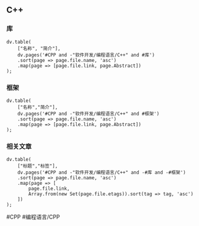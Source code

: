 ## C++

### 库
```dataviewjs
dv.table(
	["名称", "简介"],
	dv.pages('#CPP and -"软件开发/编程语言/C++" and #库')
	.sort(page => page.file.name, 'asc')
	.map(page => [page.file.link, page.Abstract])
);
```

### 框架
```dataviewjs
dv.table(
	["名称","简介"],
	dv.pages('#CPP and -"软件开发/编程语言/C++" and #框架')
	.sort(page => page.file.name, 'asc')
	.map(page => [page.file.link, page.Abstract])
);
```

### 相关文章
```dataviewjs
dv.table(
	["标题","标签"],
	dv.pages('#CPP and -"软件开发/编程语言/C++" and -#库 and -#框架')
	.sort(page => page.file.name, 'asc')
	.map(page => [
		page.file.link,
		Array.from(new Set(page.file.etags)).sort(tag => tag, 'asc')
	])
);
```

#CPP #编程语言/CPP